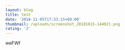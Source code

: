 ```yaml
---
layout: blog
title: test
date: '2018-11-05T17:33:15+09:00'
thumbnail: /uploads/screenshot_20181015-144021.png
rating: '2'
---
```

weFWf
